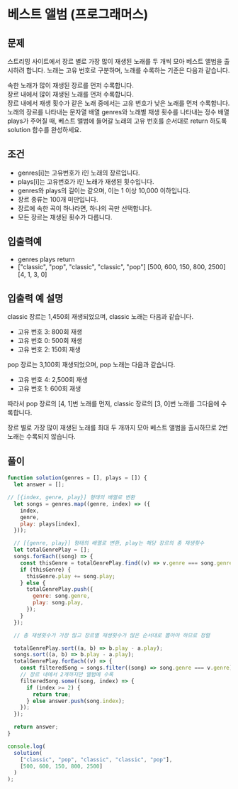 # 베스트 앨범 (프로그래머스)

## 문제

스트리밍 사이트에서 장르 별로 가장 많이 재생된 노래를 두 개씩 모아 베스트 앨범을 출시하려 합니다. 노래는 고유 번호로 구분하며, 노래를 수록하는 기준은 다음과 같습니다.<br>

속한 노래가 많이 재생된 장르를 먼저 수록합니다.<br>
장르 내에서 많이 재생된 노래를 먼저 수록합니다.<br>
장르 내에서 재생 횟수가 같은 노래 중에서는 고유 번호가 낮은 노래를 먼저 수록합니다.<br>
노래의 장르를 나타내는 문자열 배열 genres와 노래별 재생 횟수를 나타내는 정수 배열 plays가 주어질 때, 베스트 앨범에 들어갈 노래의 고유 번호를 순서대로 return 하도록 solution 함수를 완성하세요.<br>



## 조건

- genres[i]는 고유번호가 i인 노래의 장르입니다.
- plays[i]는 고유번호가 i인 노래가 재생된 횟수입니다.
- genres와 plays의 길이는 같으며, 이는 1 이상 10,000 이하입니다.
- 장르 종류는 100개 미만입니다.
- 장르에 속한 곡이 하나라면, 하나의 곡만 선택합니다.
- 모든 장르는 재생된 횟수가 다릅니다.

## 입출력예

- genres	plays	return
- ["classic", "pop", "classic", "classic", "pop"]	[500, 600, 150, 800, 2500]	[4, 1, 3, 0]

## 입출력 예 설명

classic 장르는 1,450회 재생되었으며, classic 노래는 다음과 같습니다.

- 고유 번호 3: 800회 재생
- 고유 번호 0: 500회 재생
- 고유 번호 2: 150회 재생

pop 장르는 3,100회 재생되었으며, pop 노래는 다음과 같습니다.

- 고유 번호 4: 2,500회 재생
- 고유 번호 1: 600회 재생

따라서 pop 장르의 [4, 1]번 노래를 먼저, classic 장르의 [3, 0]번 노래를 그다음에 수록합니다.<br>

장르 별로 가장 많이 재생된 노래를 최대 두 개까지 모아 베스트 앨범을 출시하므로 2번 노래는 수록되지 않습니다.


## 풀이

```js
function solution(genres = [], plays = []) {
  let answer = [];

// [{index, genre, play}] 형태의 배열로 변환
  let songs = genres.map((genre, index) => ({
    index,
    genre,
    play: plays[index],
  }));

  // [{genre, play}] 형태의 배열로 변환, play는 해당 장르의 총 재생횟수
  let totalGenrePlay = [];
  songs.forEach((song) => {
    const thisGenre = totalGenrePlay.find((v) => v.genre === song.genre);
    if (thisGenre) {
      thisGenre.play += song.play;
    } else {
      totalGenrePlay.push({
        genre: song.genre,
        play: song.play,
      });
    }
  });

  // 총 재생횟수가 가장 많고 장르별 재생횟수가 많은 순서대로 뽑아야 하므로 정렬

  totalGenrePlay.sort((a, b) => b.play - a.play);
  songs.sort((a, b) => b.play - a.play);
  totalGenrePlay.forEach((v) => {
    const filteredSong = songs.filter((song) => song.genre === v.genre);
    // 장르 내에서 2개까지만 앨범에 수록
    filteredSong.some((song, index) => {
      if (index >= 2) {
        return true;
      } else answer.push(song.index);
    });
  });

  return answer;
}

console.log(
  solution(
    ["classic", "pop", "classic", "classic", "pop"],
    [500, 600, 150, 800, 2500]
  )
);
```